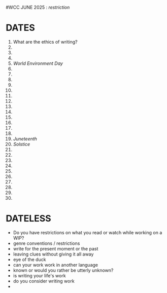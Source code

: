 #WCC JUNE 2025 : *restriction*

# DATES
1.  What are the ethics of writing? 
2.  
3.  
4.  
5.  *World Environment Day*
6.  
7.  
8. 
9. 
10. 
11. 
12. 
13. 
14. 
15. 
16. 
17. 
18. 
19. *Juneteenth*
20. *Solstice*
21. 
22. 
23. 
24. 
25. 
26. 
27. 
28. 
29. 
30. 


# DATELESS
- Do you have restrictions on what you read or watch while working on a WIP?
- genre conventions / restrictions
- write for the present moment or the past
- leaving clues without giving it all away
- eye of the duck
- can your work work in another language
- known or would you rather be utterly unknown?
- is writing your life's work
- do you consider writing work
- 
